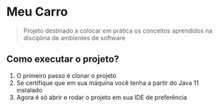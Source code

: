 # Meu Carro
> Projeto destinado a colocar em prática os conceitos aprendidos na disciplina de ambientes de software

## Como executar o projeto?
1. O primeiro passo é clonar o projeto
2. Se certifique que em sua máquina você tenha a partir do Java 11 instalado
3. Agora é só abrir e rodar o projeto em sua IDE de preferência
